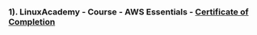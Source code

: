 ### 1). LinuxAcademy - Course - AWS Essentials - [Certificate of Completion](https://verify.acloud.guru/8AF2A7AA9C00)
